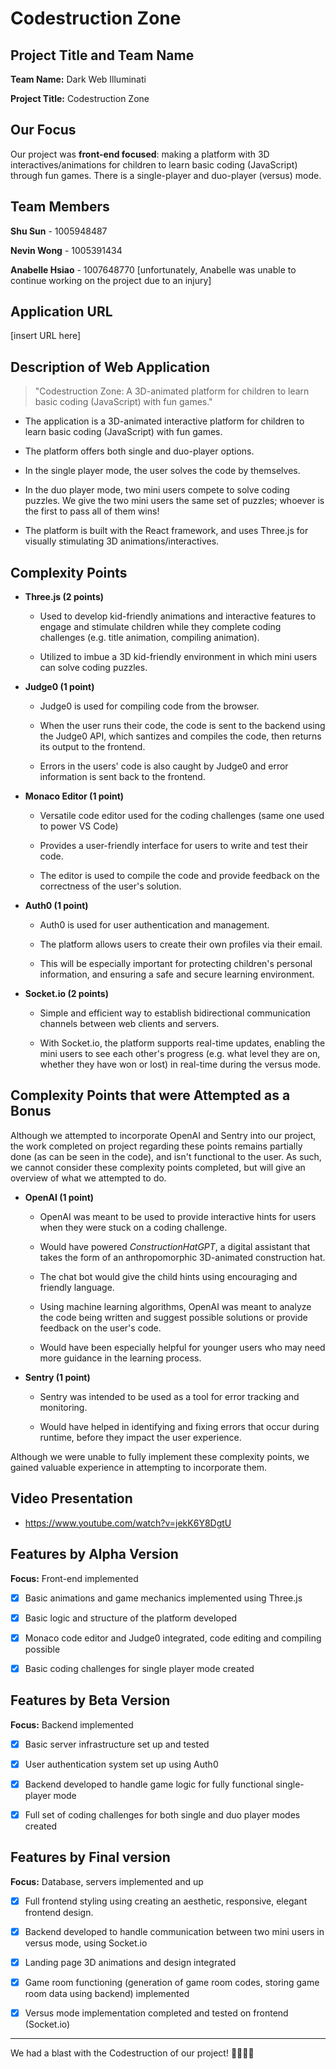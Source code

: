 # Codestruction Zone

## Project Title and Team Name 

**Team Name:** Dark Web Illuminati

**Project Title:** Codestruction Zone

## Our Focus

Our project was **front-end focused**: making a platform with 3D interactives/animations for children to learn basic coding (JavaScript) through fun games. There is a single-player and duo-player (versus) mode.

## Team Members

**Shu Sun** - 1005948487

**Nevin Wong** - 1005391434

**Anabelle Hsiao** - 1007648770 [unfortunately, Anabelle was unable to continue working on the project due to an injury]

## Application URL

[insert URL here]

## Description of Web Application

> "Codestruction Zone: A 3D-animated platform for children to learn basic coding (JavaScript) with fun games."

- The application is a 3D-animated interactive platform for children to learn basic coding (JavaScript) with fun games.

- The platform offers both single and duo-player options.

- In the single player mode, the user solves the code by themselves.

- In the duo player mode, two mini users compete to solve coding puzzles. We give the two mini users the same set of puzzles; whoever is the first to pass all of them wins!

- The platform is built with the React framework, and uses Three.js for visually stimulating 3D animations/interactives.

## Complexity Points  
- **Three.js (2 points)**

    - Used to develop kid-friendly animations and interactive features to engage and stimulate children while they complete coding challenges (e.g. title animation, compiling animation).

    - Utilized to imbue a 3D kid-friendly environment in which mini users can solve coding puzzles.

- **Judge0 (1 point)**

    - Judge0 is used for compiling code from the browser.
    
    - When the user runs their code, the code is sent to the backend using the Judge0 API, which santizes and compiles the code, then returns its output to the frontend.

    - Errors in the users' code is also caught by Judge0 and error information is sent back to the frontend.

- **Monaco Editor (1 point)**
    
    - Versatile code editor used for the coding challenges (same one used to power VS Code)
    
    - Provides a user-friendly interface for users to write and test their code.

    - The editor is used to compile the code and provide feedback on the correctness of the user's solution.

- **Auth0 (1 point)**

    - Auth0 is used for user authentication and management.

    - The platform allows users to create their own profiles via their email.

    - This will be especially important for protecting children's personal information, and ensuring a safe and secure learning environment.

- **Socket.io (2 points)**

    - Simple and efficient way to establish bidirectional communication channels between web clients and servers.

    - With Socket.io, the platform supports real-time updates, enabling the mini users to see each other's progress (e.g. what level they are on, whether they have won or lost) in real-time during the versus mode.

## Complexity Points that were Attempted as a Bonus

Although we attempted to incorporate OpenAI and Sentry into our project, the work completed on project regarding these points remains partially done (as can be seen in the code), and isn't functional to the user. As such, we cannot consider these complexity points completed, but will give an overview of what we attempted to do.

- **OpenAI (1 point)**

    - OpenAI was meant to be used to provide interactive hints for users when they were stuck on a coding challenge.

    - Would have powered *ConstructionHatGPT*, a digital assistant that takes the form of an anthropomorphic 3D-animated construction hat.

    - The chat bot would give the child hints using encouraging and friendly language.

    - Using machine learning algorithms, OpenAI was meant to analyze the code being written and suggest possible solutions or provide feedback on the user's code.

    - Would have been especially helpful for younger users who may need more guidance in the learning process.

- **Sentry (1 point)**

    - Sentry was intended to be used as a tool for error tracking and monitoring.

    - Would have helped in identifying and fixing errors that occur during runtime, before they impact the user experience.

Although we were unable to fully implement these complexity points, we gained valuable experience in attempting to incorporate them.

## Video Presentation

- https://www.youtube.com/watch?v=jekK6Y8DgtU

## Features by Alpha Version

**Focus:** Front-end implemented

- [x] Basic animations and game mechanics implemented using Three.js

- [x] Basic logic and structure of the platform developed

- [x] Monaco code editor and Judge0 integrated, code editing and compiling possible

- [x] Basic coding challenges for single player mode created

## Features by Beta Version

**Focus:** Backend implemented

- [x] Basic server infrastructure set up and tested

- [x] User authentication system set up using Auth0

- [x] Backend developed to handle game logic for fully functional single-player mode

- [x] Full set of coding challenges for both single and duo player modes created

## Features by Final version

**Focus:** Database, servers implemented and up

- [x] Full frontend styling using creating an aesthetic, responsive, elegant frontend design.

- [x] Backend developed to handle communication between two mini users in versus mode, using Socket.io

- [x] Landing page 3D animations and design integrated

- [x] Game room functioning (generation of game room codes, storing game room data using backend) implemented

- [x] Versus mode implementation completed and tested on frontend (Socket.io)

---

We had a blast with the Codestruction of our project! 👷🚧🐱‍💻
